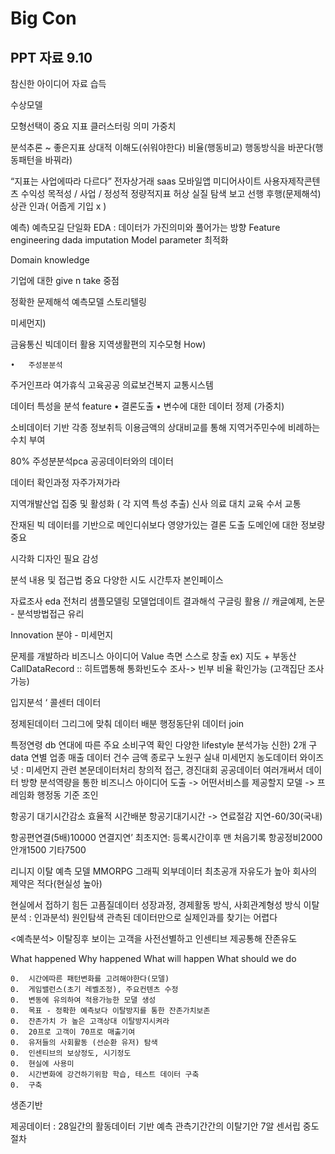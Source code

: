 # Big Con

## PPT 자료 9.10

참신한 아이디어
자료 습득

수상모델

모형선택이 중요
지표
클러스터링 의미 가중치

분석추론
  ~ 좋은지표
상대적
이해도(쉬워야한다)
비율(행동비교)
행동방식을 바꾼다(행동패턴을 바꿔라)

“지표는 사업에따라 다르다”
전자상거래 saas
모바일앱 미디어사이트 사용자제작콘텐츠 
수익성
목적성 / 사업 / 
정성적 정량적지표 
허상 실질
탐색 보고
선행 후행(문제해석)
상관 인과( 어줍게 기입 x )

예측)
예측모길 단일화 
EDA : 데이터가 가진의미와 풀어가는 방향
Feature engineering dada imputation
Model parameter 최적화 

Domain knowledge

기업에 대한 give n take 중점

정확한 문제해석 
예측모델 
스토리텔링 

미세먼지)

금융통신 빅데이터 활용 지역생활편의 지수모형
How) 

	•	주성분분석
주거인프라 
여가휴식
고육공공
의료보건복지
교통시스템

데이터 특성을 분석 feature 
	•	결론도출
	•	변수에 대한 데이터 정제 (가중치)

소비데이터 기반 각종 정보취득
이용금액의 상대비교를 통해 
지역거주민수에 비례하는 수치 부여 

80%
주성분분석pca
공공데이터와의 데이터

데이터 확인과정 자주가져가라

지역개발산업 집중 및 활성화 ( 각 지역 특성 추출) 
신사 의료
대치 교육
수서 교통

잔재된 빅 데이터를 기반으로 메인디쉬보다 영양가있는 결론 도출 
도메인에 대한 정보량 중요 

시각화 디자인 필요 감성

분석 내용 및 접근법 중요
다양한 시도 시간투자
본인페이스

자료조사 eda 전처리 샘플모델링 모델업데이트 결과해석
구글링 활용 // 캐글예제, 논문 - 분석방법접근 유리

Innovation 분야 - 미세먼지 

문제를 개발하라 
비즈니스 아이디어 
Value 측면 스스로 창출
 ex) 지도 + 부동산
CallDataRecord :: 히트맵통해 통화빈도수 조사-> 빈부 비율 확인가능 (고객집단 조사가능)

입지분석 ‘ 콜센터 데이터 

정제된데이터 
그리그에 맞춰 데이터 배분 
행정동단위 데이터 join

특정연령 db 연대에 따른 주요 소비구역 확인 
다양한 lifestyle 분석가능
신한) 2개 구 data 연별 업종 매출 데이터 건수 금액
종로구 노원구
실내 미세먼지 농도데이터
와이즈넛 : 미세먼지 관련 본문데이터처리
창의적 접근, 경진대회
공공데이터 여러개써서 데이터 방향
분석역량을 통한 비즈니스 아이디어 도출
-> 어떤서비스를 제공할지 모델
-> 프레임화
행정동 기준 조인

항공기
대기시간감소
효율적 시간배분
항공기대기시간 -> 연료절감
지연-60/30(국내)

항공편연결(5배)10000
연결지연’ 최초지연: 등록시간이후 맨 처음기록
항공정비2000
안개1500
기타7500

리니지 이탈 예측 모델
MMORPG
그래픽
외부데이터 최초공개
자유도가 높아 회사의 제약은 적다(현실성 높아)

현실에서 접하기 힘든 고픔질데이터 
성장과정, 경제활동 방식, 사회관계형성 방식
이탈 분석 : 
인과분석) 원인탐색
관측된 데이터만으로 실제인과를 찾기는 어렵다

<예측분석> 
이탈징후 보이는 고객을 사전선별하고 인센티브 제공통해 잔존유도

What happened
Why happened
What will happen
What should we do 

	0.	시간에따른 패턴변화를 고려해야한다(모델)
	0.	게임밸런스(초기 레벨조정), 주요컨텐츠 수정
	0.	변동에 유의하여 적용가능한 모댈 생성
	0.	목표 - 정확한 예측보다 이탈방지를 통한 잔존가치보존
	0.	잔존가치 가 높은 고객상대 이탈방지시켜라
	0.	20프로 고객이 70프로 매출기여
	0.	유저들의 사회활동 (선순환 유저) 탐색
	0.	인센티브의 보상정도, 시기정도
	0.	현실에 사용미
	0.	시간변화에 강건하기위함 학습, 테스트 데이터 구축
	0.	구축
생존기반

제공데이터 : 28일간의 활동데이터 기반 예측
관측기간간의
이탈기안 7알
센서립 중도절차